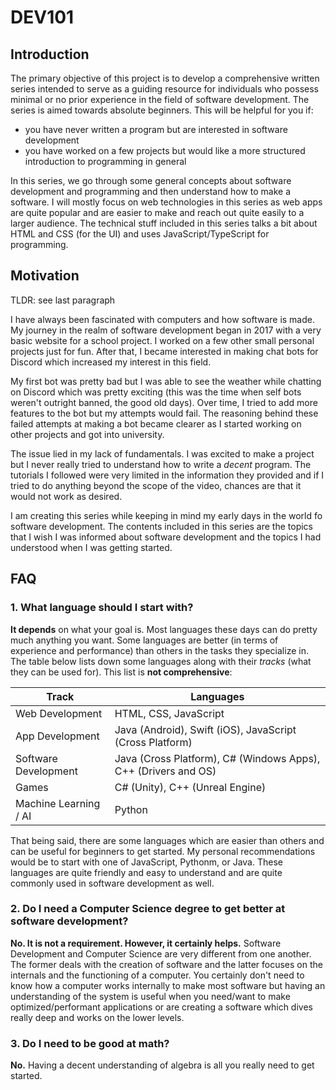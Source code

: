 # DEV101

## Introduction
The primary objective of this project is to develop a comprehensive written series intended to serve as a guiding resource for individuals who possess minimal or no prior experience in the field of software development. The series is aimed towards absolute beginners. This will be helpful for you if:
- you have never written a program but are interested in software development
- you have worked on a few projects but would like a more structured introduction to programming in general

In this series, we go through some general concepts about software development and programming and then understand how to make a software. I will mostly focus on web technologies in this series as web apps are quite popular and are easier to make and reach out quite easily to a larger audience. The technical stuff included in this series talks a bit about HTML and CSS (for the UI) and uses JavaScript/TypeScript for programming.

## Motivation

TLDR: see last paragraph

I have always been fascinated with computers and how software is made. My journey in the realm of software development began in 2017 with a very basic website for a school project. I worked on a few other small personal projects just for fun. After that, I became interested in making chat bots for Discord which increased my interest in this field.

My first bot was pretty bad but I was able to see the weather while chatting on Discord which was pretty exciting (this was the time when self bots weren't outright banned, the good old days). Over time, I tried to add more features to the bot but my attempts would fail. The reasoning behind these failed attempts at making a bot became clearer as I started working on other projects and got into university.

The issue lied in my lack of fundamentals. I was excited to make a project but I never really tried to understand how to write a *decent* program. The tutorials I followed were very limited in the information they provided and if I tried to do anything beyond the scope of the video, chances are that it would not work as desired.

I am creating this series while keeping in mind my early days in the world fo software development. The contents included in this series are the topics that I wish I was informed about software development and the topics I had understood when I was getting started. 

## FAQ

### 1. What language should I start with?

**It depends** on what your goal is. Most languages these days can do pretty much anything you want. Some languages are better (in terms of experience and performance) than others in the tasks they specialize in. The table below lists down some languages along with their *tracks* (what they can be used for). This list is **not comprehensive**:


| Track | Languages |
|---|---|
| Web Development | HTML, CSS, JavaScript |
| App Development | Java (Android), Swift (iOS), JavaScript (Cross Platform) |
| Software Development | Java (Cross Platform), C# (Windows Apps), C++ (Drivers and OS) |
| Games | C# (Unity), C++ (Unreal Engine)  |
| Machine Learning / AI | Python |

That being said, there are some languages which are easier than others and can be useful for beginners to get started. My personal recommendations would be to start with one of JavaScript, Pythonm, or Java. These languages are quite friendly and easy to understand and are quite commonly used in software development as well.

### 2. Do I need a Computer Science degree to get better at software development?
**No. It is not a requirement. However, it certainly helps.** Software Development and Computer Science are very different from one another. The former deals with the creation of software and the latter focuses on the internals and the functioning of a computer. You certainly don't need to know how a computer works internally to make most software but having an understanding of the system is useful when you need/want to make optimized/performant applications or are creating a software which dives really deep and works on the lower levels.

### 3. Do I need to be good at math?
**No.** Having a decent understanding of algebra is all you really need to get started.